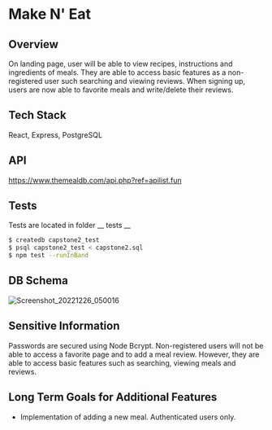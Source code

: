 # Make N' Eat

## Overview
On landing page, user will be able to view recipes, instructions and ingredients of meals. 
They are able to access basic features as a non-registered user such searching and viewing
reviews. When signing up, users are now able to favorite meals and write/delete their reviews.

## Tech Stack
React, Express, PostgreSQL

## API
https://www.themealdb.com/api.php?ref=apilist.fun

## Tests
Tests are located in folder __ tests __
```bash
$ createdb capstone2_test
$ psql capstone2_test < capstone2.sql
$ npm test --runInBand
```

## DB Schema
![Screenshot_20221226_050016](https://user-images.githubusercontent.com/92338813/209587571-27699149-dcea-4444-8c7b-f63c515d1690.png)


## Sensitive Information
Passwords are secured using Node Bcrypt. Non-registered users will not be able to access a favorite page and to add a meal review. However, they are able to access basic features such as searching, viewing meals and reviews.

## Long Term Goals for Additional Features
* Implementation of adding a new meal. Authenticated users only. 
